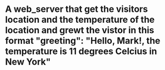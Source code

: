 # A web_server that get the visitors location and the temperature of the location and grewt the vistor in this format "greeting": "Hello, Mark!, the temperature is 11 degrees Celcius in New York"
